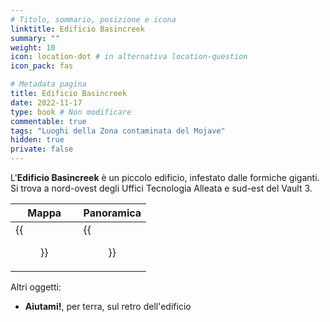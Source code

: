 ```yaml
---
# Titolo, sommario, posizione e icona
linktitle: Edificio Basincreek
summary: ""
weight: 10
icon: location-dot # in alternativa location-question
icon_pack: fas

# Metadata pagina
title: Edificio Basincreek
date: 2022-11-17
type: book # Non modificare
commentable: true
tags: "Luoghi della Zona contaminata del Mojave"
hidden: true
private: false
---
```


<div class="fnv">

L'**Edificio Basincreek** è un piccolo edificio, infestato dalle formiche giganti. Si trova a nord-ovest degli Uffici Tecnologia Alleata e sud-est del Vault 3.

| Mappa | Panoramica |
| ----- | ---------- |
|  {{<figure src="fnv/Basincreek_Building_loc.webp">}}     |   {{<figure src="fnv/Basincreek_Building.webp">}}         | 

Altri oggetti:
- **Aiutami!**, per terra, sul retro dell'edificio

</div>

